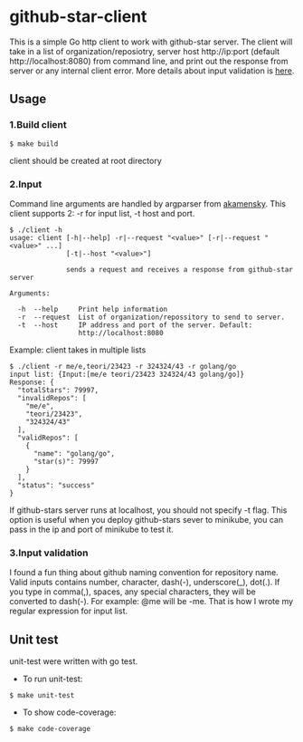 # github-star-client
This is a simple Go http client to work with github-star server.
The client will take in a list of organization/reposiotry, server host http://ip:port (default http://localhost:8080) from command line, and print out the response from server or any internal client error. More details about input validation is [here](#2.input).

## Usage
### 1.Build client
```
$ make build
```
client should be created at root directory

### 2.Input
Command line arguments are handled by argparser from [akamensky]("https://github.com/akamensky/argparse").
This client supports 2: -r for input list, -t host and port.

```
$ ./client -h 
usage: client [-h|--help] -r|--request "<value>" [-r|--request "<value>" ...]
              [-t|--host "<value>"]

              sends a request and receives a response from github-star server

Arguments:

  -h  --help     Print help information
  -r  --request  List of organization/repossitory to send to server.
  -t  --host     IP address and port of the server. Default:
                 http://localhost:8080
```

Example: client takes in multiple lists
```
$ ./client -r me/e,teori/23423 -r 324324/43 -r golang/go
input list: {Input:[me/e teori/23423 324324/43 golang/go]}
Response: {
  "totalStars": 79997,
  "invalidRepos": [
    "me/e",
    "teori/23423",
    "324324/43"
  ],
  "validRepos": [
    {
      "name": "golang/go",
      "star(s)": 79997
    }
  ],
  "status": "success"
}
```

If github-stars server runs at localhost, you should not specify -t flag. This option is useful when you deploy github-stars sever to minikube, you can pass in the ip and port of minikube to test it.

### 3.Input validation
I found a fun thing about github naming convention for repository name. Valid inputs contains number, character, dash(-), underscore(_), dot(.). If you type in comma(,), spaces, any special characters, they will be converted to dash(-). For example: @me will be -me. That is how I wrote my regular expression for input list.

## Unit test
unit-test were written with go test.

- To run unit-test: 
```
$ make unit-test 
```
- To show code-coverage:
```
$ make code-coverage
```
